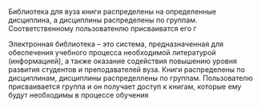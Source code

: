 Библиотека для вуза 
 книги распределены на определенные дисциплина, а дисциплины распределены по группам.
Соответственному пользоватенлю присваиватся его г

Электронная библиотека – это система, предназначенная для обеспечения
учебного процесса необходимой литературой (информацией), а также
оказание содействия повышению уровня развития студентов и преподавателей
вуза. Книги распределены по дисциплинам, дисциплины распределлены по группам.
Пользователю присваивается группа и он получает доступ к книгам, которые ему будут необходимы в процессе обучения 
